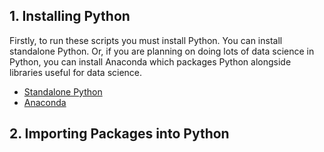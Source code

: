 ## 1. Installing Python

Firstly, to run these scripts you must install Python. You can install standalone Python. Or, if you are planning on doing lots of data science in Python, you can install Anaconda which packages Python alongside libraries useful for data science.
- [Standalone Python](https://www.python.org/downloads/)
- [Anaconda](https://www.anaconda.com/)

## 2. Importing Packages into Python
